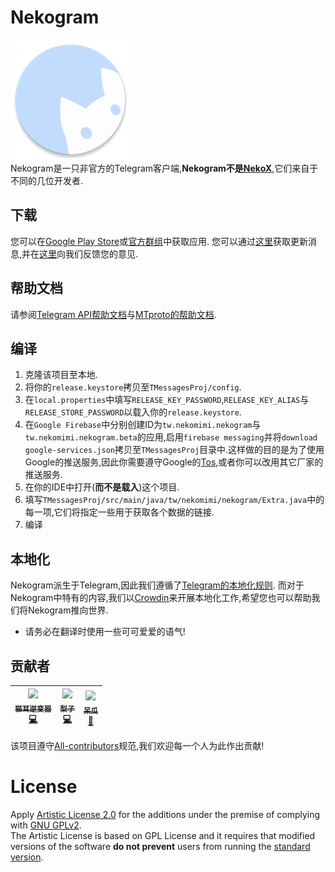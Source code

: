 # Nekogram
![Logo](https://github.com/CharlotteFallices/Nekogram/blob/master/TMessagesProj/src/main/res/mipmap-xxxhdpi/ic_launcher.png?raw=true)  
Nekogram是一只非官方的Telegram客户端,**Nekogram不是[NekoX](https://github.com/NekoX-Dev/NekoX)**,它们来自于不同的几位开发者.

## 下载
您可以在[Google Play Store](https://play.google.com/store/apps/details?id=tw.nekomimi.nekogram)或[官方群组](https://t.me/NekogramAPKs)中获取应用.
您可以通过[这里](https://t.me/zuragram)获取更新消息,并在[这里](https://gitlab.com/Nekogram/Nekogram/-/issues)向我们反馈您的意见.

## 帮助文档

请参阅[Telegram API帮助文档](https://core.telegram.org/api)与[MTproto的帮助文档](https://core.telegram.org/mtproto).

## 编译

1. 克隆该项目至本地.
2. 将你的`release.keystore`拷贝至`TMessagesProj/config`.
3. 在`local.properties`中填写`RELEASE_KEY_PASSWORD`,`RELEASE_KEY_ALIAS`与`RELEASE_STORE_PASSWORD`以载入你的`release.keystore`.
4. 在`Google Firebase`中分别创建ID为`tw.nekomimi.nekogram`与`tw.nekomimi.nekogram.beta`的应用,启用`firebase messaging`并将`download google-services.json`拷贝至`TMessagesProj`目录中.这样做的目的是为了使用Google的推送服务,因此你需要遵守Google的[Tos](https://firebase.google.com/terms/),或者你可以改用其它厂家的推送服务.
5. 在你的IDE中打开(**而不是载入**)这个项目.
6. 填写`TMessagesProj/src/main/java/tw/nekomimi/nekogram/Extra.java`中的每一项,它们将指定一些用于获取各个数据的链接.
7. 编译

## 本地化

Nekogram派生于Telegram,因此我们遵循了[Telegram的本地化规则](https://translations.telegram.org/en/android/).
而对于Nekogram中特有的内容,我们以[Crowdin](https://neko.crowdin.com/nekogram)来开展本地化工作,希望您也可以帮助我们将Nekogram推向世界.
- 请务必在翻译时使用一些可可爱爱的语气!

## 贡献者

<!-- ALL-CONTRIBUTORS-LIST:START - Do not remove or modify this section -->
| [<img src="https://secure.gravatar.com/avatar/9c9ca018719cd903fc16d6d0d81cf090" width="80px;"/><br /><sub>猫耳逆变器</sub>](https://github.com/NekoInverter)<br />[💻](https://github.com/Nekogram/Nekogram/commits?author=NekoInverter "Code") | [<img src="https://avatars1.githubusercontent.com/u/18373361?s=460&v=4" width="80px;"/><br /><sub>梨子</sub>](https://github.com/rikakomoe)<br />[💻](https://github.com/Nekogram/Nekogram/commits?author=rikakomoe "Code") | [<img src="https://i.loli.net/2020/01/17/e9Z5zkG7lNwUBPE.jpg" width="80px;"/><br /><sub>呆瓜</sub>](https://t.me/Duang)<br /> [🎨](#design-duang "Design") |
| :---: | :---: | :---: |
<!-- ALL-CONTRIBUTORS-LIST:END -->

该项目遵守[All-contributors](https://github.com/kentcdodds/all-contributors)规范,我们欢迎每一个人为此作出贡献!

# License

Apply [Artistic License 2.0](https://choosealicense.com/licenses/artistic-2.0) for the additions under the premise of complying with [GNU GPLv2](https://choosealicense.com/licenses/gpl-2.0).<br>
The Artistic License is based on GPL License and it requires that modified versions of the software **do not prevent** users from running the [standard version](gitlab.com/Nekogram/Nekogram).
